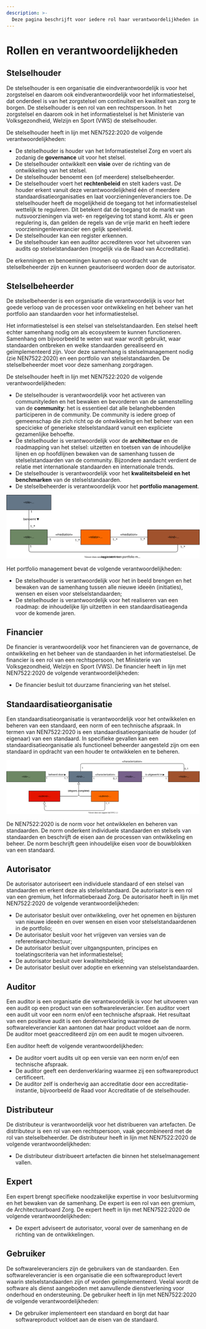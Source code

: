 ```yaml
---
description: >-
  Deze pagina beschrijft voor iedere rol haar verantwoordelijkheden in het informatiestelsel.
---
```

# Rollen en verantwoordelijkheden

## Stelselhouder
De stelselhouder is een organisatie die eindverantwoordelijk is voor het zorgstelsel en daarom ook eindverantwoordelijk voor het informatiestelsel, dat onderdeel is van het zorgstelsel om continuïteit en kwaliteit van zorg te borgen. De stelselhouder is een rol van een rechtspersoon. In het zorgstelsel en daarom ook in het informatiestelsel is het Ministerie van Volksgezondheid, Welzijn en Sport (VWS) de stelselhouder. 

De stelselhouder heeft in lijn met NEN7522:2020 de volgende verantwoordelijkheden:

- De stelselhouder is houder van het Informatiestelsel Zorg en voert als zodanig de **governance** uit voor het stelsel.
- De stelselhouder ontwikkelt een **visie** over de richting van de ontwikkeling van het stelsel. 
- De stelselhouder benoemt een (of meerdere) stelselbeheerder.
- De stelselhouder voert het **rechtenbeleid** en stelt kaders vast. De houder erkent vanuit deze verantwoordelijkheid één of meerdere standaardisatieorganisaties en laat voorzieningenleveranciers toe. De stelselhouder heeft de mogelijkheid de toegang tot het informatiestelsel wettelijk te reguleren. Dit betekent dat de toegang tot de markt van nutsvoorzieningen via wet- en regelgeving tot stand komt. Als er geen regulering is, dan gelden de regels van de vrije markt en heeft iedere voorzieningenleverancier een gelijk speelveld.
- De stelselhouder kan een register erkennen.
- De stelselhouder kan een auditor accrediteren voor het uitvoeren van audits op stelselstandaarden (mogelijk via de Raad van Accreditatie).

De erkenningen en benoemingen kunnen op voordracht van de stelselbeheerder zijn en kunnen geautoriseerd worden door de autorisator.


## Stelselbeheerder
De stelselbeheerder is een organisatie die verantwoordelijk is voor het goede verloop van de processen voor ontwikkeling en het beheer van het portfolio aan standaarden voor het informatiestelsel.

Het informatiestelsel is een stelsel van stelselstandaarden. Een stelsel heeft echter samenhang nodig om als ecosysteem te kunnen functioneren. Samenhang om bijvoorbeeld te weten wat waar wordt gebruikt, waar standaarden ontbreken en welke standaarden gerealiseerd en geïmplementeerd zijn. Voor deze samenhang is stelselmanagement nodig (zie NEN7522:2020) en een portfolio van stelselstandaarden. De stelselbeheerder moet voor deze samenhang zorgdragen.

De stelselhouder heeft in lijn met NEN7522:2020 de volgende verantwoordelijkheden:

- De stelselhouder is verantwoordelijk voor het activeren van communityleden en het bewaken en bevorderen van de samenstelling van de **community**: het is essentieel dat alle belanghebbenden participeren in de community. De community is iedere groep of gemeenschap die zich richt op de ontwikkeling en het beheer van een specicieke of generieke stelselstandaard vanuit een expliciete gezamenlijke behoefte. 
- De stelselhouder is verantwoordelijk voor de **architectuur** en de roadmapping van het stelsel: uitzetten en toetsen van de inhoudelijke lijnen en op hoofdlijnen bewaken van de samenhang tussen de stelselstandaarden van de community.  Bijzondere aandacht verdient de relatie met internationale standaarden en internationale trends. 
- De stelselhouder is verantwoordelijk voor het **kwaliteitsbeleid en het benchmarken** van de stelselstandaarden.
- De stelselbeheerder is verantwoordelijk voor het **portfolio management**.

![Verantwoordelijkheden van de stelselbeheerder](../.gitbook/assets/organization/administrator-onto.svg)

Het portfolio management bevat de volgende verantwoordelijkheden:

- De stelselhouder is verantwoordelijk voor het in beeld brengen en het bewaken van de samenhang tussen alle nieuwe ideeën (initiaties), wensen en eisen voor stelselstandaarden;
- De stelselhouder is verantwoordelijk voor het realiseren van een roadmap: de inhoudelijke lijn uitzetten in een standaardisatieagenda voor de komende jaren. 

## Financier
De financier is verantwoordelijk voor het financieren van de governance, de ontwikkeling en het beheer van de standaarden in het informatiestelsel. De financier is een rol van een rechtspersoon, het Ministerie van Volksgezondheid, Welzijn en Sport (VWS).  De financier heeft in lijn met NEN7522:2020 de volgende verantwoordelijkheden:

- De financier besluit tot duurzame financiering van het stelsel.

## Standaardisatieorganisatie
Een standaardisatieorganisatie is verantwoordelijk voor het ontwikkelen en beheren van een standaard, een norm of een technische afspraak. In termen van NEN7522:2020 is een standaardisatieorganisatie de houder (of eigenaar) van een standaard. In specifieke gevallen kan een standaardisatieorganisatie als functioneel beheerder aangesteld zijn om een standaard in opdracht van een houder te ontwikkelen en te beheren.

![De verschillende soorten standaarden in het stelsel](../.gitbook/assets/organization/standorg-onto.svg  )

De NEN7522:2020 is de norm voor het ontwikkelen en beheren van standaarden. De norm onderkent individuele standaarden en stelsels van standaarden en beschrijft de eisen aan de processen van ontwikkeling en beheer. De norm beschrijft geen inhoudelijke eisen voor de bouwblokken van een standaard. 

## Autorisator
De autorisator autoriseert een individuele standaard of een stelsel van standaarden en erkent deze als stelselstandaard. De autorisator is een rol van een gremium, het Informatieberaad Zorg. De autorisator heeft in lijn met NEN7522:2020 de volgende verantwoordelijkheden:

- De autorisator besluit over ontwikkeling, over het opnemen en bijsturen van nieuwe ideeën en over wensen en eisen voor stelselstandaardenen in de portfolio;
- De autorisator besluit voor het vrijgeven van versies van de referentiearchitectuur;
- De autorisator besluit over uitgangspunten, principes en toelatingscriteria van het informatiestelsel;
- De autorisator besluit over kwaliteitsbeleid;
- De autorisator besluit over adoptie en erkenning van stelselstandaarden.

## Auditor
Een auditor is een organisatie die verantwoordelijk is voor het uitvoeren van een audit op een product van een softwareleverancier. Een auditor voert een audit uit voor een norm en/of een technische afspraak. Het resultaat van een positieve audit is een derdenverklaring waarmee de softwareleverancier kan aantonen dat haar product voldoet aan de norm. De auditor moet geaccrediteerd zijn om een audit te mogen uitvoeren.

Een auditor heeft de volgende verantwoordelijkheden:

- De auditor voert audits uit op een versie van een norm en/of een technische afspraak.
- De auditor geeft een derdenverklaring waarmee zij een softwareproduct certificeert. 
- De auditor zelf is onderhevig aan accreditatie door een accreditatie-instantie, bijvoorbeeld de Raad voor Accreditatie of de stelselhouder.

## Distributeur
De distributeur is verantwoordelijk voor het distribueren van artefacten. De distributeur is een rol van een rechtspersoon, vaak gecombineerd met de rol van stelselbeheerder. De distributeur heeft in lijn met NEN7522:2020 de volgende verantwoordelijkheden:

- De distributeur distribueert artefacten die binnen het stelselmanagement vallen.

## Expert
Een expert brengt specifieke noodzakelijke expertise in voor besluitvorming en het bewaken van de samenhang. De expert is een rol van een gremium, de Architectuurboard Zorg. De expert heeft in lijn met NEN7522:2020 de volgende verantwoordelijkheden:

- De expert adviseert de autorisator, vooral over de samenhang en de richting van de ontwikkelingen.

## Gebruiker
De softwareleveranciers zijn de gebruikers van de standaarden. Een softwareleverancier is een organisatie die een softwareproduct levert waarin stelselstandaarden zijn of worden geïmplementeerd. Veelal wordt de software als dienst aangeboden met aanvullende dienstverlening voor onderhoud en ondersteuning. De gebruiker heeft in lijn met NEN7522:2020 de volgende verantwoordelijkheden:

- De gebruiker implementeert een standaard en borgt dat haar softwareproduct voldoet aan de eisen van de standaard.
